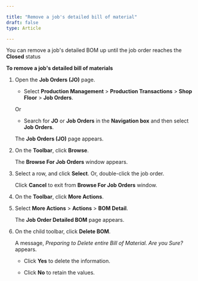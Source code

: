 ```yaml
---

title: "Remove a job's detailed bill of material"
draft: false
type: Article

---
```


You can remove a job's detailed BOM up until the job order reaches the **Closed** status

**To remove a job's detailed bill of materials**

1. Open the **Job Orders (JO)** page.

    - Select **Production Management** > **Production Transactions** > **Shop Floor** > **Job Orders**.

    Or

    - Search for **JO** or **Job Orders** in the **Navigation box** and then select **Job Orders**.

   The **Job Orders (JO)** page appears.

2. On the **Toolbar**, click **Browse**.

    The **Browse For Job Orders** window appears.

3. Select a row, and click **Select**. Or, double-click the job order.

    Click **Cancel** to exit from **Browse For Job Orders** window.

4. On the **Toolbar**, click **More Actions**.

5. Select **More Actions** > **Actions** > **BOM Detail**.

    The **Job Order Detailed BOM** page appears.

6. On the child toolbar, click **Delete BOM**.

    A message, *Preparing to Delete entire Bill of Material. Are you Sure?* appears.

    - Click **Yes** to delete the information.

    - Click **No** to retain the values.

​